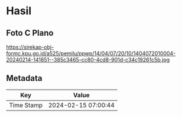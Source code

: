 # Hasil

## Foto C Plano

https://sirekap-obj-formc.kpu.go.id/a525/pemilu/ppwp/14/04/07/20/10/1404072010004-20240214-141851--385c3465-cc80-4cd8-901d-c34c19261c5b.jpg


## Metadata

| Key        | Value               |
| ---------- | ------------------- |
| Time Stamp | 2024-02-15 07:00:44 |



